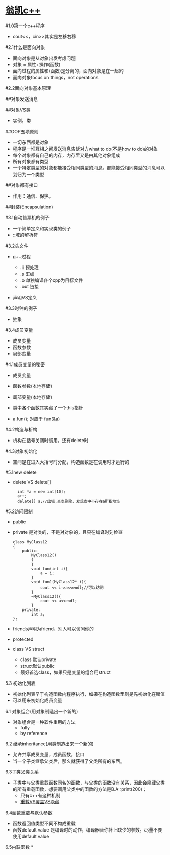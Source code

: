 [翁凯c++ ](http://study.163.com/course/courseMain.htm?courseId=271005)
=======
#1.0第一个c++程序

* cout<<，cin>>其实是左移右移

#2.1什么是面向对象

* 面向对象是从对象出发考虑问题
* 对象 = 属性+操作(函数)
* 面向过程的属性和(函数)是分离的，面向对象是在一起的
* 面向对象focus on things，not operations

#2.2面向对象基本原理

##对象发送消息

##对象VS类
* 实例，类

##OOP五项原则
* 一切东西都是对象
* 程序是一堆互相之间发送消息告诉对方what to do(不是how to do)的对象
* 每个对象都有自己的内存，内存里又是由其他对象组成
* 所有对象都有类型
* 一个特定类型的对象都能接受相同类型的消息。都能接受相同类型的消息可以划归为一个类型

##对象都有接口
* 作用：通信、保护。

##封装(Encapsulation)

#3.1自动售票机的例子

* 一个简单定义和实现类的例子
* ::域的解析符 

#3.2头文件

* g++过程
	* .ii	预处理
	* .s	汇编
	* .o	单独编译各个cpp为目标文件
	* .out	链接

* 声明VS定义

#3.3时钟的例子

* 抽象

#3.4成员变量
*	成员变量
*	函数参数
*	局部变量

#4.1成员变量的秘密

*	成员变量
*	函数参数(本地存储)
*	局部变量(本地存储)

*	类中各个函数其实藏了一个this指针
*	a.fun(); 对应于 fun(&a)

#4.2构造与析构
* 析构在括号关闭时调用，还有delete时

#4.3对象初始化
* 空间是在进入大括号时分配，构造函数是在调用时才运行的

#5.1new delete
* delete VS delete[]

	    int *a = new int[10];
    	a++;
    	delete[] a;//出错,查表删除，发现表中不存在a所指地址
#5.2访问限制
*	public
*	private 是对类的，不是对对象的，且只在编译时刻检查
	
	    class MyClass12
	    {
		    public:
				MyClass12()
		    	{
		    	}
		    	void fun(int i){
		    		a = i;
		    	}
		    	void fun1(MyClass12* i){
		    		cout << i->a<<endl;//可以访问
		    	}
		    	~MyClass12(){
		    		cout << a<<endl;
		    	}	
			private:
		    	int a;
	    };
* friends声明为friend，别人可以访问你的
* protected

*	class VS struct
	*	class 默认private
	*	struct默认public
	*	最好首选class，如果只是变量的组合用struct

5.3 初始化列表
* 初始化列表早于构造函数内程序执行，如果在构造函数里则是先初始化在赋值
* 可以用来初始化成员变量


6.1 对象组合(用对象制造出一个新的)

* 对象组合是一种软件重用的方法
	* fully
	* by reference

6.2 继承inheritance(用类制造出来一个新的)
* 允许共享成员变量，成员函数，接口
* 当一个子类继承父类后，那么就获得了父类所有的东西。

6.3子类父类关系
* 子类中与父类重载函数同名的函数，与父类的函数没有关系，因此会隐藏父类的所有重载函数，想要调用父类中的函数的方法是B.A::print(200)；
	* 只有c++有这种机制
	* [重载VS覆盖VS隐藏](http://www.cnblogs.com/qlee/archive/2011/07/04/2097055.html)

6.4函数重载与默认参数
* 函数返回值类型不同不构成重载
* 函数default value 是编译时的动作，编译器替你补上缺少的参数。尽量不要使用default value

6.5内联函数
* 